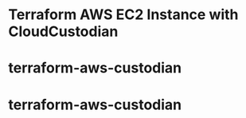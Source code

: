 # Terraform AWS EC2 Instance with CloudCustodian



# terraform-aws-custodian
# terraform-aws-custodian
